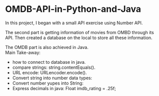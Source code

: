 # OMDB-API-in-Python-and-Java
In this project, I began with a small API exercise using Number API. 

The second part is getting information of movies from OMBD through its API. Then created a database on the local to store all these information. 

The OMDB part is also achieved in Java.  
Main Take-away:
 * how to connect to database in java.  
 * compare strings: string.contentEquals().  
 * URL encode: URLencoder.encode().  
 * Convert string into number data types:   
 * Convert number yupes into String:  
 * Express decimals in java: Float imdb_rating = .25f;   
